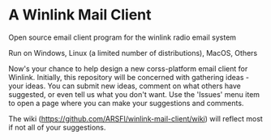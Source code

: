 # A Winlink Mail Client
Open source email client program for the winlink radio email system

Run on Windows, Linux (a limited number of distributions), MacOS, Others

Now's your chance to help design a new corss-platform email client for Winlink. 
Initially, this repository will be concerned with gathering ideas - your ideas. 
You can submit new ideas, comment on what others have suggested, or even tell us what you don't want.
Use the 'Issues' menu item to open a page where you can make your suggestions and comments.

The wiki (https://github.com/ARSFI/winlink-mail-client/wiki) will reflect most if not all of your suggestions.
